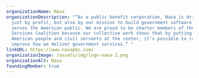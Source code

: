 ```yaml
---
organizationName: Nava
organizationDescription: "“As a public benefit corporation, Nava is driven not
  just by profit, but also by our mission to build government software that well
  serves the American public. We are proud to be charter members of the Digital
  Services Coalition because our collective work shows that by putting the
  American people and civil servants at the center, it’s possible to radically
  improve how we deliver government services.” "
linkURL: https://www.navapbc.com/
organizationImage: /assets/img/logo-nava-2.png
organizationAlt: Nava
foundingMember: true
---
```

